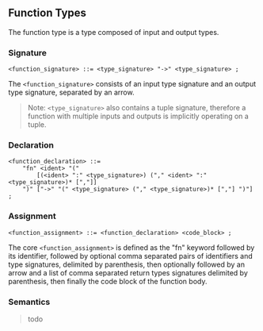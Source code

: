 ## Function Types

The function type is a type composed of input and output types.

### Signature

```ebnf
<function_signature> ::= <type_signature> "->" <type_signature> ;
```

The `<function_signature>` consists of an input type signature and an output type signature,
separated by an arrow.

> Note: `<type_signature>` also contains a tuple signature, therefore a function with multiple
> inputs and outputs is implicitly operating on a tuple.

### Declaration

```ebnf
<function_declaration> ::= 
    "fn" <ident> "("
        [(<ident> ":" <type_signature>) ("," <ident> ":" <type_signature>)* [","]]
    ")" ["->" "(" <type_signature> ("," <type_signature>)* [","] ")"] ;
```

### Assignment

```ebnf
<function_assignment> ::= <function_declaration> <code_block> ;
```

The core `<function_assignment>` is defined as the "fn" keyword followed by its identifier, followed
by optional comma separated pairs of identifiers and type signatures, delimited by parenthesis, then
optionally followed by an arrow and a list of comma separated return types signatures delimited by
parenthesis, then finally the code block of the function body.

### Semantics

> todo
